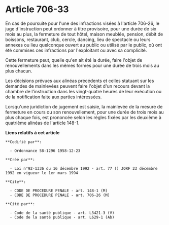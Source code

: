# Article 706-33

En cas de poursuite pour l'une des infractions visées à l'article 706-26, le juge d'instruction peut ordonner à titre
provisoire, pour une durée de six mois au plus, la fermeture de tout hôtel, maison meublée, pension, débit de boissons,
restaurant, club, cercle, dancing, lieu de spectacle ou leurs annexes ou lieu quelconque ouvert au public ou utilisé par le
public, où ont été commises ces infractions par l'exploitant ou avec sa complicité.

Cette fermeture peut, quelle qu'en ait été la durée, faire l'objet de renouvellements dans les mêmes formes pour une durée de
trois mois au plus chacun.

Les décisions prévues aux alinéas précédents et celles statuant sur les demandes de mainlevées peuvent faire l'objet d'un
recours devant la chambre de l'instruction dans les vingt-quatre heures de leur exécution ou de la notification faite aux
parties intéressées.

Lorsqu'une juridiction de jugement est saisie, la mainlevée de la mesure de fermeture en cours ou son renouvellement, pour
une durée de trois mois au plus chaque fois, est prononcée selon les règles fixées par les deuxième à quatrième alinéas de
l'article 148-1.

**Liens relatifs à cet article**

	**Codifié par**:

	  - Ordonnance 58-1296 1958-12-23

	**Créé par**:

	  - Loi n°92-1336 du 16 décembre 1992 - art. 77 () JORF 23 décembre 1992 en vigueur le 1er mars 1994

	**Cite**:

	  - CODE DE PROCEDURE PENALE - art. 148-1 (M)
	  - CODE DE PROCEDURE PENALE - art. 706-26 (M)

	**Cité par**:

	  - Code de la santé publique - art. L3421-3 (V)
	  - Code de la santé publique - art. L629-1 (Ab)
